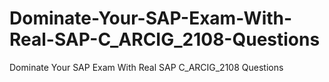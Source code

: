 # Dominate-Your-SAP-Exam-With-Real-SAP-C_ARCIG_2108-Questions
Dominate Your SAP Exam With Real SAP C_ARCIG_2108 Questions
